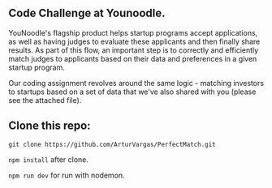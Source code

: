 
## Code Challenge at Younoodle.

YouNoodle's flagship product helps startup programs accept applications, as well as having judges to evaluate these applicants and then finally share results.
As part of this flow, an important step is to correctly and efficiently match judges to applicants based on their data and preferences in a given startup program.

Our coding assignment revolves around the same logic - matching investors to startups based on a set of data that we've also shared with you (please see the attached file).

## Clone this repo:
`git clone https://github.com/ArturVargas/PerfectMatch.git`

`npm install` after clone.

`npm run dev` for run with nodemon.